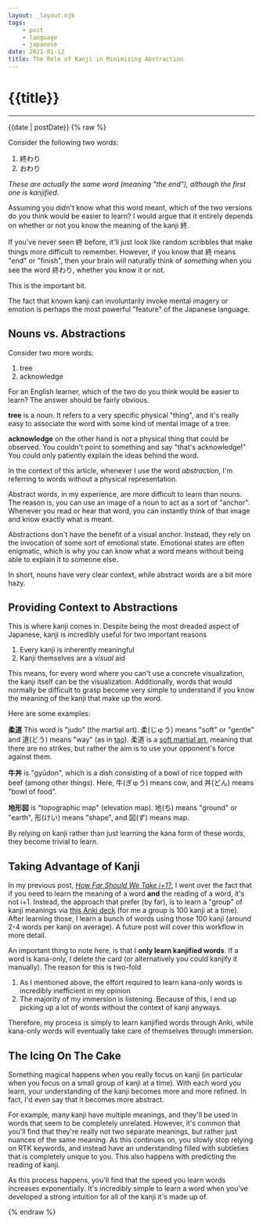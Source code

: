 ```yaml
---
layout: _layout.njk
tags: 
    - post 
    - language 
    - japanese
date: 2021-01-12
title: The Role of Kanji in Minimizing Abstraction
---
```


# {{title}}

----------------------------

{{date | postDate}}
{% raw %}

Consider the following two words:

1. 終わり
2. おわり

*These are actually the same word (meaning "the end"), although the first one is kanjified.*

Assuming you didn't know what this word meant, which of the two versions do you think would be easier to learn? I would argue that it entirely depends on whether or not you know the meaning of the kanji 終.

If you've never seen 終 before, it'll just look like random scribbles that make things more difficult to remember. However, if you know that 終 means "end" or "finish", then your brain will naturally think of *something* when you see the word 終わり,  whether you know it or not.

This is the important bit.

The fact that known kanji can involuntarily invoke mental imagery or emotion is perhaps the most powerful "feature" of the Japanese language.

## Nouns vs. Abstractions

Consider two more words:

1. tree
2. acknowledge

For an English learner, which of the two do you think would be easier to learn? The answer should be fairly obvious.

**tree** is a noun. It refers to a very specific physical "thing", and it's really easy to associate the word with some kind of mental image of a tree.

**acknowledge** on the other hand is *not* a physical thing that could be observed. You couldn't point to something and say "that's acknowledge!" You could only patiently explain the ideas behind the word.

In the context of this article, whenever I use the word *abstraction*, I'm referring to words without a physical representation.

Abstract words, in my experience, are more difficult to learn than nouns. The reason is, you can use an image of a noun to act as a sort of "anchor". Whenever you read or hear that word, you can instantly think of that image and know exactly what is meant.

Abstractions don't have the benefit of a visual anchor. Instead, they rely on the invocation of some sort of emotional state. Emotional states are  often enigmatic, which is why you can know what a word means without being able to explain it to someone else.

In short, nouns have very clear context, while abstract words are a bit more hazy.

## Providing Context to Abstractions

This is where kanji comes in. Despite being the most dreaded aspect of Japanese, kanji is incredibly useful for two important reasons

1. Every kanji is inherently meaningful
2. Kanji themselves are a *visual* aid

This means, for every word where you can't use a concrete visualization, the kanji itself can be the visualization. Additionally, words that would normally be difficult to grasp become very simple to understand if you know the meaning of the kanji that make up the word.

Here are some examples:

**柔道** This word is "judo" (the martial art). 柔(じゅう) means "soft" or "gentle" and 道(どう) means "way" (as in [tao](https://en.wikipedia.org/wiki/Tao)). 柔道 is a [soft martial art](https://en.wikipedia.org/wiki/Hard_and_soft_techniques), meaning that there are no strikes, but rather the aim is to use your opponent's force against them.

**牛丼** is "gyūdon", which is a dish consisting of a bowl of rice topped with beef (among other things). Here, 牛(ぎゅう) means cow, and 丼(どん) means "bowl of food".

**地形図** is "topographic map" (elevation map). 地(ち) means "ground" or "earth", 形(けい) means "shape", and 図(ず) means map.

By relying on kanji rather than just learning the kana form of these words, they become trivial to learn.

## Taking Advantage of Kanji

In my previous post, *[How Far Should We Take i+1?](/20201125.html)*, I went over the fact that if you need to learn the meaning of a word **and** the reading of a word, it's not i+1. Instead, the approach that prefer (by far), is to learn a "group" of kanji meanings via [this Anki deck](https://ankiweb.net/shared/info/1558868613) (for me a group is 100 kanji at a time). After learning those, I learn a bunch of words using those 100 kanji (around 2-4 words per kanji on average). A future post will cover this workflow in more detail.

An important thing to note here, is that I **only learn kanjified words**. If a word is kana-only, I delete the card (or alternatively you could kanjify it manually). The reason for this is two-fold

1. As I mentioned above, the effort required to learn kana-only words is incredibly inefficient in my opinion
2. The majority of my immersion is listening. Because of this, I end up picking up a lot of words without the context of kanji anyways.

Therefore, my process is simply to learn kanjified words through Anki, while kana-only words will eventually take care of themselves through immersion.

## The Icing On The Cake

Something magical happens when you really focus on kanji (in particular when you focus on a small group of kanji at a time). With each word you learn, your understanding of the kanji becomes more and more refined. In fact, I'd even say that it becomes more abstract.

For example, many kanji have multiple meanings, and they'll be used in words that seem to be completely unrelated. However, it's common that you'll find that they're really not two separate meanings, but rather just nuances of the same meaning. As this continues on, you slowly stop relying on RTK keywords, and instead have an understanding filled with subtleties that is completely unique to you. This also happens with predicting the reading of kanji.

As this process happens, you'll find that the speed you learn words increases exponentially. It's incredibly simple to learn a word when you've developed a strong intuition for all of the kanji it's made up of.

{% endraw %}
